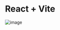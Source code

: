 # React + Vite

![image](https://github.com/user-attachments/assets/22798554-020b-43b9-b76a-1f3515a22236)
